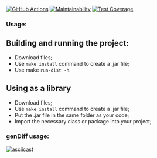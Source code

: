 [![GitHub Actions](https://github.com/maxtiish/java-project-71/actions/workflows/main.yml/badge.svg?event=push)](https://github.com/maxtiish/java-project-71/actions/workflows/main.yml)
[![Maintainability](https://api.codeclimate.com/v1/badges/4a62ffc60d30e6cb7fcb/maintainability)](https://codeclimate.com/github/maxtiish/GenDiff/maintainability) [![Test Coverage](https://api.codeclimate.com/v1/badges/4a62ffc60d30e6cb7fcb/test_coverage)](https://codeclimate.com/github/maxtiish/GenDiff/test_coverage)
### Usage:
## Building and running the project:
* Download files;
* Use ```make install``` command to create a .jar file;
* Use make ```run-dist -h```.

## Using as a library
* Download files;
* Use ```make install``` command to create a .jar file;
* Put the .jar file in the same folder as your code;
* Import the necessary class or package into your project;

### genDiff usage:
[![asciicast](https://asciinema.org/a/igpwHQ8vjXUEILk02akFxN5sq.svg)](https://asciinema.org/a/igpwHQ8vjXUEILk02akFxN5sq)
